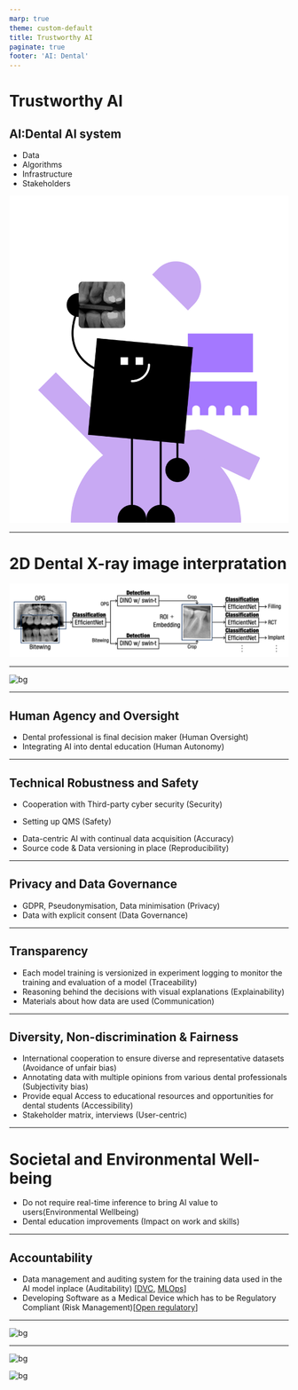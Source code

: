 ```yaml
---
marp: true
theme: custom-default
title: Trustworthy AI
paginate: true
footer: 'AI: Dental'
---
```


<!-- https://altai.insight-centre.org/AL/1804/ -->
<!-- _footer: ""-->
<!-- _paginate: skip -->
<!-- speaker_notes: In this presentation, we'll explore how our AI system for dental care adheres to the ALTAI principles for trustworthy AI. By following these principles, we ensure the development and deployment of reliable and responsible AI that benefits the dental field. -->

# Trustworthy AI
## AI:Dental AI system
- Data
- Algorithms
- Infrastructure
- Stakeholders

![bg right](img/mascot/AID_5.svg)

---
# 2D Dental X-ray image interpratation

![](img/pipeline_fig/pipeline.png)

---

<!-- # AI:Dental Examples of Trustworthiness -->

![bg](https://kroki.io/vega/svg/eNrlWVtP4zgUfudXWJmVgJ1e0kARizS7QuJhkVZapBlpHkY8OImbekntynZKA-p_X9u5OTe3pQzaBR5Gk2Ofq7_vHBuejwBwfuHBHC2gcwWcuRBLfjUer1AERxEW88QfYTrONmjpeDUd_cMpcQZK9RGHYi4Vp66rv-cIR3NhCJYwDDGJpOQiE8BEUI6fkPJGKEGZHYFFrETP8kN9orUy4lzfXt0gImAMrv_6dn0LGOJJLLjWUbZIMKdMbVzgMIxRIZ9RIr5mPiZeLgtT-TW8LL7WpTP5xXFEYKzsDHVC4zNHL23kvxsdX7aDyy0_9EqpSuBCp8JgiJMiMClPliEUeuU3tzJ2r43JFdhvSUC_zESKVzBOUOXYVNHrDyjVlQoCmshK-TjGIi3VKxNy09loWpMHMsKIMqXvlvLNwOrnz2QBCYARIkEKIAkBXSHG9aH3-PQOd_oNBXOCAwkDRv2EC4I41845nKG-bL3RWf3n8DjuGF7BPO8beYggUtkTCUPUHcP54akzSPgSMlXvn-XjBuszFOkASEYOQ8wDhheYQIEp0cnOIMOq6G9W6a80wEjxXnlHZIUZJYusEzyiOB76SDWVF9cj_9_9kRFKi4gyFIPQnCYs6CKoUCc0o2zRz1GRLrUmjCImW6hooCViNFn6aU2_LIYhue9LoOwsXHIEWboUJFESQ2YEn0e2pJhUDJbdjETI6JC1HvljeHc7AHe390Vs5Vka3d6teo0T0gXEpG4u74GNYqrejVEc5uUvHVjPSbVeGVkrp1hC1szVnpQ7AFkP70jrCTEqNwmWoFIm-5EyNpNTAbUzrQ7SrXKb9pya5DYNjekncY6YOZ_WfVFn08prR5z2aWQDeuyBz8BzG_Utp90CsocOFBWF1Xit6lqcQ041jAzWPGESIhX-pBTNGF3Uo5vBAImayAIQw2GmtxuVyj5g5VNVwHoJehmtMNYdXOFw2N7SqkAt4SwrY21TU26AxZDXQVMuYLWwpHF2HWkuG40zJ8wwiClHodPYWIuiA5UdWNPd6OQ44-fxAMgMk8VIuzsFv4KA8pN8S96Xyj2S-6en2yNID4yAY3JgBFww-rC9rpJyXCAU-0qyo9Hv-dXaYnkymm41NsNx_MrxKZN_L2GgLppWy-5o0jR21Pe12Xo1KDinHwednNN-h-11O-HqTH094m3lR4a0tWzFk3M7H16XFZm1tPBrYcFefvNHm9W1uidBcWJa14c2OB6dHe_gg9pg18zQsA9-l2B0J-APMAESl9sdQUkKsoU3QXb0W235kCONLbu5_A27nX7ydfu9eGfbDPo0Dp3XaBCfXP3jvITM1qt2QWmWmDfq-sVuGDEcOpbrQ8FjfV9v392KG0h5EeticieLOxhctbbePpG-RGnttbUqOGcX0z1HZiOq3RzsMxHrDnomYWPKRAym22x0D75q6FlxtrHirDYazIfeMIY-itsoq4NrY7vXHoKq6iRO8qP4DKanhx34Hl5efupFz68_2-p7ilZav5E_t8cH17_zg749ZdnK727BGHhOq5WVWGO6Ox5ZGt9zr26MZk1V881QS83o7DtmZ8lMzShLToIu98toF5dfvlh9do2knQvpUyEki3YsZTGGDP0YBg_OvhSvPbeqX6o-Sio23mJ7j5KdGW57cu3w3GqMBhuR3ZEn-fsa82EPL-98SHQjaEYT9j4RdP4mCDr_8AjieP0-AXTxJgC6-PAA0m--d4mgyzdB0OWHRxBN5JnuDCDz_f3fxVH58lh7eyGj1Eu9_8tZq78YHW3-Be8znU4=)

<!-- _footer: https://altai.insight-centre.org/-->

<!-- 
ALTAI seven principles
- Human Agency and Oversight
- Technical Robustness and Safety
- Privacy and Data Governance
- Transparency
- Diversity, Non-discrimination and Fairness
- Societal and Environmental Well-being
- Accountability
-->

---

## Human Agency and Oversight

<!-- AI systems should support human autonomy and decision-making, as prescribed by the principle of respect for human autonomy. This requires that AI systems should both act as enablers to a democratic, flourishing and equitable society by supporting the user’s agency and upholding fundamental rights, which should be underpinned by human oversight. In this section, we are asking you to assess the AI system in terms of the respect for human agency, as well as human oversight. -->

- Dental professional is final decision maker (Human Oversight)
- Integrating AI into dental education (Human Autonomy)

<!-- Image: (Left side) Consider adding an image of dentists working ogether or a student learning dentistry.-->

---
## Technical Robustness and Safety
<!-- A crucial requirement for achieving Trustworthy AI systems is their dependability (the ability to deliver services that can justifiably be trusted) and resilience (robustness when facing changes). Technical robustness requires that AI systems are developed with a preventative approach to risks and that they behave reliably and as intended while minimising unintentional and unexpected harm as well as preventing it where possible. This should also apply in the event of potential changes in their operating environment or the presence of other agents (human or artificial) that may interact with the AI system in an adversarial manner. The questions in this section address four main issues: 1) security; 2) safety; 3) accuracy; and 4) reliability, fall-back plans and reproducibility. -->
- Cooperation with Third-party cyber security (Security)
<!-- - TODO: Certified for cybersecurity (e.g., the certification scheme created by the Cybersecurity Act in Europe) -->
- Setting up QMS (Safety)
<!-- - TODO: Risks, risk metrics and risk levels -->
- Data-centric AI with continual data acquisition (Accuracy)
- Source code & Data versioning in place (Reproducibility)

<!-- Image: (Left side) Consider adding an image of a checkmark or shield to represent safety and security.-->

---

## Privacy and Data Governance 

<!-- Closely linked to the principle of prevention of harm is privacy, a fundamental right particularly affected by AI systems. Prevention of harm to privacy also necessitates adequate data governance that covers the quality and integrity of the data used, its relevance in light of the domain in which the AI systems will be deployed, its access protocols and the capability to process data in a manner that protects privacy. -->

- GDPR, Pseudonymisation, Data minimisation (Privacy)
- Data with explicit consent (Data Governance)

---

## Transparency
<!-- A crucial component of achieving Trustworthy AI is transparency which encompasses three elements: 1) traceability, 2) explainability and 3) open communication about the limitations of the AI system. Technical robustness requires that AI systems be developed with a preventative approach to risks and in a manner such that they reliably behave as intended while minimising unintentional and unexpected harm, and preventing unacceptable harm. This should also apply to potential changes in their operating environment or the presence of other agents (human and artificial) that may interact with the system in an adversarial manner. In addition, the physical and mental integrity of humans should be ensured. -->

- Each model training is versionized in experiment logging to monitor the training and evaluation of a model (Traceability)
- Reasoning behind the decisions with visual explanations (Explainability)
- Materials about how data are used (Communication)

<!-- * **Example:** 
    - Transparent Dataset in Education platform -->

<!-- Image: (Left side) Consider adding an image of an open book or microscope to represent transparency. -->

---

## Diversity, Non-discrimination & Fairness
<!-- In order to achieve Trustworthy AI, we must enable inclusion and diversity throughout the entire AI system’s life cycle. AI systems (both for training and operation) may suffer from the inclusion of inadvertent historic bias, incompleteness, and bad governance models. The continuation of such biases could lead to unintended (in)direct prejudice and discrimination against certain groups or people, potentially exacerbating prejudice and marginalisation. Harm can also result from the intentional exploitation of (consumer) biases or by engaging in unfair competition, such as the homogenisation of prices by means of collusion or a non- transparent market. Identifiable and discriminatory bias should be removed in the collection phase where possible. AI systems should be user-centric and designed in a way that allows all people to use AI products or services, regardless of their age, gender, abilities or characteristics. Accessibility to this technology for persons with disabilities, which are present in all societal groups, is of particular importance. -->

- International cooperation to ensure diverse and representative datasets (Avoidance of unfair bias)
- Annotating data with multiple opinions from various dental professionals (Subjectivity bias)
- Provide equal Access to educational resources and opportunities for dental students (Accessibility)
- Stakeholder matrix, interviews (User-centric)

<!-- Image: (Left side) Consider adding an image of a globe or people from diverse backgrounds to represent data diversity. -->

---
# Societal and Environmental Well-being
<!-- In line with the principles of fairness and prevention of harm, the broader society, other sentient beings and the environment should be considered as stakeholders throughout the AI system's life cycle. Ubiquitous exposure to social AI systems in all areas of our lives (be it in education, work, care or entertainment) may alter our conception of social agency, or negatively impact our social relationships and attachment. While AI systems can be used to enhance social skills, they can equally contribute to their deterioration. This could equally affect peoples' physical and mental well-being. The effects of AI systems must therefore be carefully monitored and considered. Sustainability and ecological responsibility of AI systems should be encouraged, and research should be fostered into AI solutions addressing areas of global concern, for instance the Sustainable Development Goals. Overall, AI should be used to benefit all human beings, including future generations. AI systems should serve to maintain and foster democratic processes and respect the plurality of values and life choices of individuals. AI systems must not undermine democratic processes, human deliberation or democratic voting systems or pose a systemic threat to society at large. -->
- Do not require real-time inference to bring AI value to users(Environmental Wellbeing)
- Dental education improvements (Impact on work and skills)

---

## Accountability
<!-- The principle of accountability necessitates that mechanisms be put in place to ensure responsibility for the development, deployment and/or use of AI systems. This topic is closely related to risk management, identifying and mitigating risks in a transparent way that can be explained to and audited by third parties. When unjust or adverse impacts occur, accessible mechanisms for accountability should be in place that ensure an adequate possibility of redress.  -->
- Data management and auditing system for the training data used in the AI model inplace (Auditability) [[DVC](https://dvc.org/), [MLOps](https://mlflow.org/)]
- Developing Software as a Medical Device which has to be Regulatory Compliant (Risk Management)[[Open regulatory](https://app.openregulatory.com/)]

<!-- Image: (Left side) Consider adding an image of a handshake or scales to represent accountability.-->

<!-- Speaker Notes:
While we strive for a trustworthy AI system, challenges exist. Maintaining high-quality and diverse data is an ongoing effort. We actively address ethical considerations and work to mitigate potential biases in data and models.  Continual improvement ensures our AI adapts to new information and remains reliable. Finally, meeting regulatory standards is crucial for operating in the healthcare field.
Developing trustworthy AI involves ongoing efforts.  We continuously strive to maintain high-quality and diverse datasets, adhere to ethical guidelines, and address potential biases.  Regular updates ensure our AI adapts to new information and remains reliable.  Finally, meeting regulatory standards is crucial for operating in the healthcare field. -->

---

![bg](https://kroki.io/vega/svg/eNrlWUtz2zYQvutXcNjO2G70oGQr42Ym7fTQgw-ZeJpDDhkfQBKiEEEEC4KKaI_-ewHwBfABUpbqaW0fMuYC-8J-3y7gPI0sy_459tZwC-wPlr1mLIo_zGY7GIBpgNg6caeIzLINUjrbLaffYxLaY6H6A_lszRWXjiO_1xAFa6YIIuD7KAy4ZJEJQMJIjB6h8BaSEGZ2GGJYiJ74h_iEe2HE_gRQaHlrgDEIAxjLvcJG6K0JFRu2yPcxLOQrErIvme35Ipf5Kf-a3BZf-9IJ_4pREAIs7ExkIrNrWy4d-L8HGVe2I-ZbvsmVUjUEW5kCBT5KisC4PIl8wOTKr05l7EEa4yug2xIDbpkJF-8ATmDlWFWR6xsoErO_JO536CG2QywtlSsDfMv1dKnJPR5fQKjQdkr5YWz08gn6yAPYEhlYwPs7QTFiKAdBw-PNyf4-7yClECNeaPhv-fgLxRtry9MIQHcq5zi8P-6sP_cR5lAGLsLddRrgKP_tYaS4bQCJu1UAGZOEem0AYxSE8YrQbTfGWBpJTRAElFOf1WoRUJJEbqrpl4krkoeuBEpmxBxc0MAyzv4EA6oEn0cWERSySkxFm1AYrnH82-T-bmzd3z0UsZV1U7qUUxXc9smWF003l3O4dpii9yCI_fz4SwfGOonWwSNr5IRRCNVczUk5YyvrQS1pPUJK-CZGE1jKQiTRsOJdDTYzrQrpVLktO6oGQ4_4SteGIYNU7a_7rqizbrtoRpx2aWSDZbaw3vFBUjvfsltvAd20oKg4WInX6lyLOuRUQ1BhzSMKfSjCn5eiFSVbPboV8CDTRAaAKA4zvWFUKvuAkU_VAepH0MlogbH24AqHk-aWxgloCWdZKWsHTbkGFkWug6ZcQGIhIjgbp_VlpXHmhJl4mMTQt2sbtShaUNmCNdmNLi8yfl6MxdRLtlPp7sr6xfJIfJlvyftSuYdz_-qqP4L0xAhiFJ4YQcwo2fSfK6dczCDErpAMNPo1vxIaLM-ny15jK4TxmeMTJj9HwBMj2GjZmc7rxkZdX4fea0DBOXmpbeWc9DtprpsJpzP1fMTr5UeGtD1vxfMbMx_Oy4rMWlr4NbDgKL_5Y8PoWtyTALtUrcuijS-m1xcDfBAT7OoZKvat3zgYnbn1uzW3OC77HQFOirCHN15W-l5bLoihxJbZXP4G66cff519Ld6HJoMuwb59jgbxkyN_7OeQ2XjVLihNE_VGrV_sJgFFvm24PhQ8lvf15t2tuIGUF7E2JreyuIXBVWvr7BPpc5T2i6ZWBefsYnrkyKxFNczBMRNRd9AxCWtTJqAg7bPRPviqoWfE2cGIM200qA-9CQYuxE2U6eA6mO61p6CqqsRlXop31vLqtIIf4eX5VS96vv5s0_cUrVS_kT81x0cs_1YFXHPKvJXf31kza2E3WlmJNSq748jQ-J46dTFc1VXVN4OWmtLZB2ZnyEzMKENOjETHZTTE5cePRp9tI2nwQbqEMc6igUdZjCFFHwNvYx9Lce25Vf1R8AenYu0tdvQoGcxw05NrwHOrNhpMRHamC87fc8yHI7y88iHRjqAVSejrRNDNiyDo5s0jKEb71wmg9y8CoPdvHkDyzfcqEXT7Igi6ffMIIgmv6WAAqe_v_y6OypfHfnEUMkq9dPF_qbX4H6PR4R-TUUk1)
<!-- Our AI system is built on the foundation of trustworthiness.  We prioritize a data-centric approach, ethical practices, and collaboration with dental professionals worldwide.  While challenges exist, we are committed to continuous improvement and transparency. This ensures our AI remains reliable and delivers effective outcomes in dental care. -->

---

![bg](https://kroki.io/vega/svg/eNrlWUtz2zYQvutXcNjO2G70oGQr42Ym7fTQgw-ZeJpDDhkfQBKiEEEEC4KKaI_-ewHwBfABUpbqaW0fMuYC-8J-3y7gPI0sy_459tZwC-wPlr1mLIo_zGY7GIBpgNg6caeIzLINUjrbLaffYxLaY6H6A_lszRWXjiO_1xAFa6YIIuD7KAy4ZJEJQMJIjB6h8BaSEGZ2GGJYiJ74h_iEe2HE_gRQaHlrgDEIAxjLvcJG6K0JFRu2yPcxLOQrErIvme35Ipf5Kf-a3BZf-9IJ_4pREAIs7ExkIrNrWy4d-L8HGVe2I-ZbvsmVUjUEW5kCBT5KisC4PIl8wOTKr05l7EEa4yug2xIDbpkJF-8ATmDlWFWR6xsoErO_JO536CG2QywtlSsDfMv1dKnJPR5fQKjQdkr5YWz08gn6yAPYEhlYwPs7QTFiKAdBw-PNyf4-7yClECNeaPhv-fgLxRtry9MIQHcq5zi8P-6sP_cR5lAGLsLddRrgKP_tYaS4bQCJu1UAGZOEem0AYxSE8YrQbTfGWBpJTRAElFOf1WoRUJJEbqrpl4krkoeuBEpmxBxc0MAyzv4EA6oEn0cWERSySkxFm1AYrnH82-T-bmzd3z0UsZV1U7qUUxXc9smWF003l3O4dpii9yCI_fz4SwfGOonWwSNr5IRRCNVczUk5YyvrQS1pPUJK-CZGE1jKQiTRsOJdDTYzrQrpVLktO6oGQ4_4SteGIYNU7a_7rqizbrtoRpx2aWSDZbaw3vFBUjvfsltvAd20oKg4WInX6lyLOuRUQ1BhzSMKfSjCn5eiFSVbPboV8CDTRAaAKA4zvWFUKvuAkU_VAepH0MlogbH24AqHk-aWxgloCWdZKWsHTbkGFkWug6ZcQGIhIjgbp_VlpXHmhJl4mMTQt2sbtShaUNmCNdmNLi8yfl6MxdRLtlPp7sr6xfJIfJlvyftSuYdz_-qqP4L0xAhiFJ4YQcwo2fSfK6dczCDErpAMNPo1vxIaLM-ny15jK4TxmeMTJj9HwBMj2GjZmc7rxkZdX4fea0DBOXmpbeWc9DtprpsJpzP1fMTr5UeGtD1vxfMbMx_Oy4rMWlr4NbDgKL_5Y8PoWtyTALtUrcuijS-m1xcDfBAT7OoZKvat3zgYnbn1uzW3OC77HQFOirCHN15W-l5bLoihxJbZXP4G66cff519Ld6HJoMuwb59jgbxkyN_7OeQ2XjVLihNE_VGrV_sJgFFvm24PhQ8lvf15t2tuIGUF7E2JreyuIXBVWvr7BPpc5T2i6ZWBefsYnrkyKxFNczBMRNRd9AxCWtTJqAg7bPRPviqoWfE2cGIM200qA-9CQYuxE2U6eA6mO61p6CqqsRlXop31vLqtIIf4eX5VS96vv5s0_cUrVS_kT81x0cs_1YFXHPKvJXf31kza2E3WlmJNSq748jQ-J46dTFc1VXVN4OWmtLZB2ZnyEzMKENOjETHZTTE5cePRp9tI2nwQbqEMc6igUdZjCFFHwNvYx9Lce25Vf1R8AenYu0tdvQoGcxw05NrwHOrNhpMRHamC87fc8yHI7y88iHRjqAVSejrRNDNiyDo5s0jKEb71wmg9y8CoPdvHkDyzfcqEXT7Igi6ffMIIgmv6WAAqe_v_y6OypfHfnEUMkq9dPF_qbX4H6PR4R-TUUk1)

![bg](https://kroki.io/vega/svg/eNrlWVtP4zgUfudXWJmVgJ1e0kARizS7QuJhkVZapBlpHkY8OImbekntynZKA-p_X9u5OTe3pQzaBR5Gk2Ofq7_vHBuejwBwfuHBHC2gcwWcuRBLfjUer1AERxEW88QfYTrONmjpeDUd_cMpcQZK9RGHYi4Vp66rv-cIR3NhCJYwDDGJpOQiE8BEUI6fkPJGKEGZHYFFrETP8kN9orUy4lzfXt0gImAMrv_6dn0LGOJJLLjWUbZIMKdMbVzgMIxRIZ9RIr5mPiZeLgtT-TW8LL7WpTP5xXFEYKzsDHVC4zNHL23kvxsdX7aDyy0_9EqpSuBCp8JgiJMiMClPliEUeuU3tzJ2r43JFdhvSUC_zESKVzBOUOXYVNHrDyjVlQoCmshK-TjGIi3VKxNy09loWpMHMsKIMqXvlvLNwOrnz2QBCYARIkEKIAkBXSHG9aH3-PQOd_oNBXOCAwkDRv2EC4I41845nKG-bL3RWf3n8DjuGF7BPO8beYggUtkTCUPUHcP54akzSPgSMlXvn-XjBuszFOkASEYOQ8wDhheYQIEp0cnOIMOq6G9W6a80wEjxXnlHZIUZJYusEzyiOB76SDWVF9cj_9_9kRFKi4gyFIPQnCYs6CKoUCc0o2zRz1GRLrUmjCImW6hooCViNFn6aU2_LIYhue9LoOwsXHIEWboUJFESQ2YEn0e2pJhUDJbdjETI6JC1HvljeHc7AHe390Vs5Vka3d6teo0T0gXEpG4u74GNYqrejVEc5uUvHVjPSbVeGVkrp1hC1szVnpQ7AFkP70jrCTEqNwmWoFIm-5EyNpNTAbUzrQ7SrXKb9pya5DYNjekncY6YOZ_WfVFn08prR5z2aWQDeuyBz8BzG_Utp90CsocOFBWF1Xit6lqcQ041jAzWPGESIhX-pBTNGF3Uo5vBAImayAIQw2GmtxuVyj5g5VNVwHoJehmtMNYdXOFw2N7SqkAt4SwrY21TU26AxZDXQVMuYLWwpHF2HWkuG40zJ8wwiClHodPYWIuiA5UdWNPd6OQ44-fxAMgMk8VIuzsFv4KA8pN8S96Xyj2S-6en2yNID4yAY3JgBFww-rC9rpJyXCAU-0qyo9Hv-dXaYnkymm41NsNx_MrxKZN_L2GgLppWy-5o0jR21Pe12Xo1KDinHwednNN-h-11O-HqTH094m3lR4a0tWzFk3M7H16XFZm1tPBrYcFefvNHm9W1uidBcWJa14c2OB6dHe_gg9pg18zQsA9-l2B0J-APMAESl9sdQUkKsoU3QXb0W235kCONLbu5_A27nX7ydfu9eGfbDPo0Dp3XaBCfXP3jvITM1qt2QWmWmDfq-sVuGDEcOpbrQ8FjfV9v392KG0h5EeticieLOxhctbbePpG-RGnttbUqOGcX0z1HZiOq3RzsMxHrDnomYWPKRAym22x0D75q6FlxtrHirDYazIfeMIY-itsoq4NrY7vXHoKq6iRO8qP4DKanhx34Hl5efupFz68_2-p7ilZav5E_t8cH17_zg749ZdnK727BGHhOq5WVWGO6Ox5ZGt9zr26MZk1V881QS83o7DtmZ8lMzShLToIu98toF5dfvlh9do2knQvpUyEki3YsZTGGDP0YBg_OvhSvPbeqX6o-Sio23mJ7j5KdGW57cu3w3GqMBhuR3ZEn-fsa82EPL-98SHQjaEYT9j4RdP4mCDr_8AjieP0-AXTxJgC6-PAA0m--d4mgyzdB0OWHRxBN5JnuDCDz_f3fxVH58lh7eyGj1Eu9_8tZq78YHW3-Be8znU4=)
